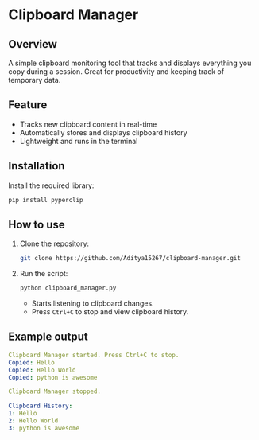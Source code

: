 # Clipboard Manager

## Overview

A simple clipboard monitoring tool that tracks and displays everything you copy during a session. Great for productivity and keeping track of temporary data.

## Feature

- Tracks new clipboard content in real-time
- Automatically stores and displays clipboard history
- Lightweight and runs in the terminal

## Installation

Install the required library:
```sh
pip install pyperclip
```

## How to use

1. Clone the repository:
    ```sh
    git clone https://github.com/Aditya15267/clipboard-manager.git
2. Run the script:
    ```sh
    python clipboard_manager.py
    ```

    - Starts listening to clipboard changes.
    - Press ```Ctrl+C``` to stop and view clipboard history.

## Example output

```yaml
Clipboard Manager started. Press Ctrl+C to stop.
Copied: Hello
Copied: Hello World
Copied: python is awesome

Clipboard Manager stopped.

Clipboard History:
1: Hello
2: Hello World
3: python is awesome
```